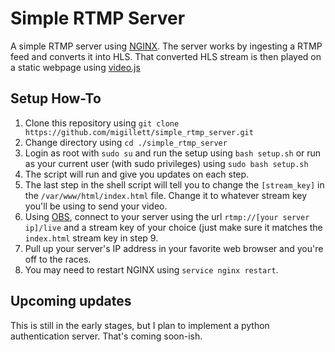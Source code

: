 # Simple RTMP Server
A simple RTMP server using [NGINX](https://nginx.org/en/docs/). The server works by ingesting a RTMP feed and converts it into HLS. That converted HLS stream is then played on a static webpage using [video.js](https://videojs.com/)

## Setup How-To
1. Clone this repository using `git clone https://github.com/migillett/simple_rtmp_server.git`
2. Change directory using `cd ./simple_rtmp_server`
3. Login as root with `sudo su` and run the setup using `bash setup.sh` or run as your current user (with sudo privileges) using `sudo bash setup.sh`
4. The script will run and give you updates on each step.
5. The last step in the shell script will tell you to change the `[stream_key]` in the `/var/www/html/index.html` file. Change it to whatever stream key you'll be using to send your video.
6. Using [OBS](https://obsproject.com/), connect to your server using the url `rtmp://[your server ip]/live` and a stream key of your choice (just make sure it matches the `index.html` stream key in step 9.
7. Pull up your server's IP address in your favorite web browser and you're off to the races.
8. You may need to restart NGINX using `service nginx restart`.

## Upcoming updates
This is still in the early stages, but I plan to implement a python authentication server. That's coming soon-ish.
